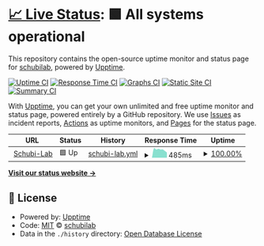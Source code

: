 # [📈 Live Status](https://schubilab.github.io/up): <!--live status--> **🟩 All systems operational**

This repository contains the open-source uptime monitor and status page for [schubilab](https://schubilab.github.io/up), powered by [Upptime](https://github.com/upptime/upptime).

[![Uptime CI](https://github.com/schubi-lab/up/workflows/Uptime%20CI/badge.svg)](https://github.com/schubilab/up/actions?query=workflow%3A%22Uptime+CI%22)
[![Response Time CI](https://github.com/schubi-lab/up/workflows/Response%20Time%20CI/badge.svg)](https://github.com/schubilab/up/actions?query=workflow%3A%22Response+Time+CI%22)
[![Graphs CI](https://github.com/schubi-lab/up/workflows/Graphs%20CI/badge.svg)](https://github.com/schubilab/up/actions?query=workflow%3A%22Graphs+CI%22)
[![Static Site CI](https://github.com/schubi-lab/up/workflows/Static%20Site%20CI/badge.svg)](https://github.com/schubilab/up/actions?query=workflow%3A%22Static+Site+CI%22)
[![Summary CI](https://github.com/schubi-lab/up/workflows/Summary%20CI/badge.svg)](https://github.com/schubilab/up/actions?query=workflow%3A%22Summary+CI%22)

With [Upptime](https://upptime.js.org), you can get your own unlimited and free uptime monitor and status page, powered entirely by a GitHub repository. We use [Issues](https://github.com/schubi-lab/up/issues) as incident reports, [Actions](https://github.com/schubi-lab/up/actions) as uptime monitors, and [Pages](https://schubi-lab.github.io/up) for the status page.

<!--start: status pages-->
<!-- This summary is generated by Upptime (https://github.com/upptime/upptime) -->
<!-- Do not edit this manually, your changes will be overwritten -->
<!-- prettier-ignore -->
| URL | Status | History | Response Time | Uptime |
| --- | ------ | ------- | ------------- | ------ |
| <img alt="" src="https://favicons.githubusercontent.com/schubi-lab.de" height="13"> [Schubi-Lab](https://schubi-lab.de) | 🟩 Up | [schubi-lab.yml](https://github.com/schubi-lab/up/commits/HEAD/history/schubi-lab.yml) | <details><summary><img alt="Response time graph" src="./graphs/schubi-lab/response-time-week.png" height="20"> 485ms</summary><br><a href="https://schubi-lab.github.io/up/history/schubi-lab"><img alt="Response time 1145" src="https://img.shields.io/endpoint?url=https%3A%2F%2Fraw.githubusercontent.com%2Fschubi-lab%2Fup%2FHEAD%2Fapi%2Fschubi-lab%2Fresponse-time.json"></a><br><a href="https://schubi-lab.github.io/up/history/schubi-lab"><img alt="24-hour response time 469" src="https://img.shields.io/endpoint?url=https%3A%2F%2Fraw.githubusercontent.com%2Fschubi-lab%2Fup%2FHEAD%2Fapi%2Fschubi-lab%2Fresponse-time-day.json"></a><br><a href="https://schubi-lab.github.io/up/history/schubi-lab"><img alt="7-day response time 485" src="https://img.shields.io/endpoint?url=https%3A%2F%2Fraw.githubusercontent.com%2Fschubi-lab%2Fup%2FHEAD%2Fapi%2Fschubi-lab%2Fresponse-time-week.json"></a><br><a href="https://schubi-lab.github.io/up/history/schubi-lab"><img alt="30-day response time 1145" src="https://img.shields.io/endpoint?url=https%3A%2F%2Fraw.githubusercontent.com%2Fschubi-lab%2Fup%2FHEAD%2Fapi%2Fschubi-lab%2Fresponse-time-month.json"></a><br><a href="https://schubi-lab.github.io/up/history/schubi-lab"><img alt="1-year response time 1145" src="https://img.shields.io/endpoint?url=https%3A%2F%2Fraw.githubusercontent.com%2Fschubi-lab%2Fup%2FHEAD%2Fapi%2Fschubi-lab%2Fresponse-time-year.json"></a></details> | <details><summary><a href="https://schubi-lab.github.io/up/history/schubi-lab">100.00%</a></summary><a href="https://schubi-lab.github.io/up/history/schubi-lab"><img alt="All-time uptime 99.53%" src="https://img.shields.io/endpoint?url=https%3A%2F%2Fraw.githubusercontent.com%2Fschubi-lab%2Fup%2FHEAD%2Fapi%2Fschubi-lab%2Fuptime.json"></a><br><a href="https://schubi-lab.github.io/up/history/schubi-lab"><img alt="24-hour uptime 100.00%" src="https://img.shields.io/endpoint?url=https%3A%2F%2Fraw.githubusercontent.com%2Fschubi-lab%2Fup%2FHEAD%2Fapi%2Fschubi-lab%2Fuptime-day.json"></a><br><a href="https://schubi-lab.github.io/up/history/schubi-lab"><img alt="7-day uptime 100.00%" src="https://img.shields.io/endpoint?url=https%3A%2F%2Fraw.githubusercontent.com%2Fschubi-lab%2Fup%2FHEAD%2Fapi%2Fschubi-lab%2Fuptime-week.json"></a><br><a href="https://schubi-lab.github.io/up/history/schubi-lab"><img alt="30-day uptime 99.53%" src="https://img.shields.io/endpoint?url=https%3A%2F%2Fraw.githubusercontent.com%2Fschubi-lab%2Fup%2FHEAD%2Fapi%2Fschubi-lab%2Fuptime-month.json"></a><br><a href="https://schubi-lab.github.io/up/history/schubi-lab"><img alt="1-year uptime 99.53%" src="https://img.shields.io/endpoint?url=https%3A%2F%2Fraw.githubusercontent.com%2Fschubi-lab%2Fup%2FHEAD%2Fapi%2Fschubi-lab%2Fuptime-year.json"></a></details>

<!--end: status pages-->

[**Visit our status website →**](https://schubi-lab.github.io/up)

## 📄 License

- Powered by: [Upptime](https://github.com/upptime/upptime)
- Code: [MIT](./LICENSE) © [schubilab](https://schubi-lab.github.io/up)
- Data in the `./history` directory: [Open Database License](https://opendatacommons.org/licenses/odbl/1-0/)
